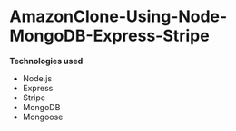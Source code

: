 # AmazonClone-Using-Node-MongoDB-Express-Stripe

<b>Technologies used</b></br>

<ul>
  <li> Node.js   </li>
  <li> Express   </li>
  <li> Stripe   </li>
  <li> MongoDB   </li>
  <li> Mongoose   </li>
</ul>


